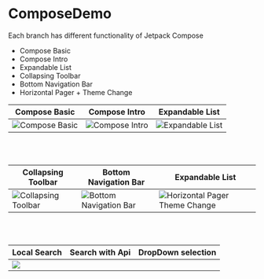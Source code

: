 # ComposeDemo

Each branch has different functionality of Jetpack Compose 
- Compose Basic
- Compose Intro
- Expandable List
- Collapsing Toolbar
- Bottom Navigation Bar
- Horizontal Pager + Theme Change

| Compose Basic   | Compose Intro  | Expandable List  |
| ------------------------------------------- | --------------------------------------- | ---------------------------------------------|
| ![Compose Basic](https://media.giphy.com/media/yfgodrSwcJiChwUqHv/giphy.gif) |  ![Compose Intro](https://media.giphy.com/media/QY2ZrkYNqtwPLi47rb/giphy.gif) |![Expandable List](https://media.giphy.com/media/snWnRL1LqQ6ptlommG/giphy.gif) |

<br>
<br>


| Collapsing Toolbar | Bottom Navigation Bar  | Expandable List |
| ------------------------------------------- | --------------------------------------- | ---------------------------------------------|
| ![Collapsing Toolbar](https://media.giphy.com/media/ROqGjxJ1eOw8nskxDb/giphy.gif) |  ![Bottom Navigation Bar](https://media.giphy.com/media/Aiy6mgdEAyBO3fIvXJ/giphy.gif) | ![Horizontal Pager Theme Change](https://media.giphy.com/media/j3Z3PpRn4MP5HaFCIw/giphy.gif) |

<br>
<br>


| Local Search  | Search with Api  | DropDown selection |
| ------------------------------------------- | --------------------------------------- | ---------------------------------------------|
| ![](https://media.giphy.com/media/xllAEHzrdrKh42MQgp/giphy.gif) |  |
